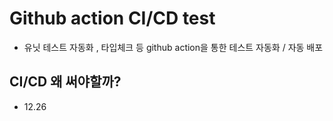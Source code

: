 # Github action CI/CD test
- 유닛 테스트 자동화 , 타입체크 등 github action을 통한 테스트 자동화 / 자동 배포 

## CI/CD 왜 써야할까?
- 12.26
